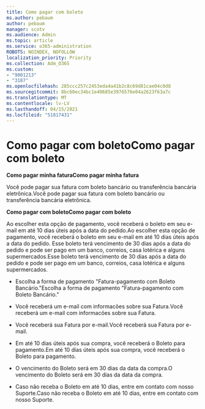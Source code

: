 ```yaml
---
title: Como pagar com boleto
ms.author: pebaum
author: pebaum
manager: scotv
ms.audience: Admin
ms.topic: article
ms.service: o365-administration
ROBOTS: NOINDEX, NOFOLLOW
localization_priority: Priority
ms.collection: Adm_O365
ms.custom:
- "9001213"
- "3187"
ms.openlocfilehash: 285ccc257c2453eda4a41b2c8c69d81cae04c0d8
ms.sourcegitcommit: 8bc60ec34bc1e40685e3976576e04a2623f63a7c
ms.translationtype: MT
ms.contentlocale: lv-LV
ms.lasthandoff: 04/15/2021
ms.locfileid: "51817431"
---
```

# <a name="como-pagar-com-boleto"></a><span data-ttu-id="c74f9-102">Como pagar com boleto</span><span class="sxs-lookup"><span data-stu-id="c74f9-102">Como pagar com boleto</span></span>

<span data-ttu-id="c74f9-103">**Como pagar minha fatura**</span><span class="sxs-lookup"><span data-stu-id="c74f9-103">**Como pagar minha fatura**</span></span>

<span data-ttu-id="c74f9-104">Você pode pagar sua fatura com boleto bancário ou transferência bancária eletrônica.</span><span class="sxs-lookup"><span data-stu-id="c74f9-104">Você pode pagar sua fatura com boleto bancário ou transferência bancária eletrônica.</span></span>

<span data-ttu-id="c74f9-105">**Como pagar com  boleto**</span><span class="sxs-lookup"><span data-stu-id="c74f9-105">**Como pagar com  boleto**</span></span>

<span data-ttu-id="c74f9-106">Ao escolher  esta opção de pagamento, você receberá o boleto em seu e-mail em até 10 dias úteis após a data do pedido.</span><span class="sxs-lookup"><span data-stu-id="c74f9-106">Ao escolher  esta opção de pagamento, você receberá o boleto em seu e-mail em até 10 dias úteis após a data do pedido.</span></span> <span data-ttu-id="c74f9-107">Esse boleto terá vencimento de 30 dias após a data do pedido e pode ser pago em um banco, correios, casa lotérica e alguns supermercados.</span><span class="sxs-lookup"><span data-stu-id="c74f9-107">Esse boleto terá vencimento de 30 dias após a data do pedido e pode ser pago em um banco, correios, casa lotérica e alguns supermercados.</span></span>

- <span data-ttu-id="c74f9-108">Escolha a forma de pagamento "Fatura-pagamento com Boleto Bancário."</span><span class="sxs-lookup"><span data-stu-id="c74f9-108">Escolha a forma de pagamento "Fatura-pagamento com Boleto Bancário."</span></span>

- <span data-ttu-id="c74f9-109">Você receberá um e-mail com informacões sobre sua Fatura.</span><span class="sxs-lookup"><span data-stu-id="c74f9-109">Você receberá um e-mail com informacões sobre sua Fatura.</span></span>

- <span data-ttu-id="c74f9-110">Você receberá sua Fatura por e-mail.</span><span class="sxs-lookup"><span data-stu-id="c74f9-110">Você receberá sua Fatura por e-mail.</span></span>

- <span data-ttu-id="c74f9-111">Em até 10 dias úteis após sua compra, você receberá o Boleto para pagamento.</span><span class="sxs-lookup"><span data-stu-id="c74f9-111">Em até 10 dias úteis após sua compra, você receberá o Boleto para pagamento.</span></span>

- <span data-ttu-id="c74f9-112">O vencimento do Boleto será em 30 dias da data da compra.</span><span class="sxs-lookup"><span data-stu-id="c74f9-112">O vencimento do Boleto será em 30 dias da data da compra.</span></span>

- <span data-ttu-id="c74f9-113">Caso não receba o Boleto em até 10 dias, entre em contato com nosso Suporte.</span><span class="sxs-lookup"><span data-stu-id="c74f9-113">Caso não receba o Boleto em até 10 dias, entre em contato com nosso Suporte.</span></span>

